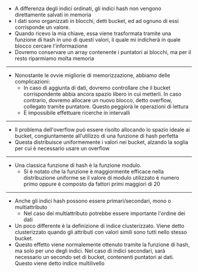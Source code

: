 * A differenza degli indici ordinati, gli indici hash non vengono direttamente salvati in memoria
* I dati sono organizzati in blocchi, detti bucket, ed ad ognuno di essi corrisponde un valore. 
* Quando ricevo la mia chiave, essa viene trasformata tramite una funzione di hash in uno di questi valori, il quale mi indicherà in quale blocco cercare l'informazione
* Dovremo conservare un array contenente i puntatori ai blocchi, ma per il resto riparmiamo molta memoria
---
* Nonostante le ovvie migliorie di memorizzazione, abbiamo delle complicazioni:
	* In caso di aggiunta di dati, dovremo controllare che il bucket corrispondente abbia ancora spazio libero in cui metterli. In caso contrario, dovremo allocare un nuovo blocco, detto overflow, collegato tramite puntatore. Questo peggiorà le operazioni di lettura
	* È impossibile effettuare ricerche in intervalli
---
* Il problema dell'overflow può essere risolto allocando lo spazio ideale ai bucket, congiuntamente all'utilizzo di una funzione di hash perfetta
* Questa distribuisce uniformemente i valori nei bucket, alzando la soglia per cui è necessario usare un overflow
---
* Una classica funzione di hash è la funzione modulo.
	* Si è notato che la funzione è maggiormente efficace nella distribuzione uniforme se il valore di modulo utilizzato è numero primo oppure è composto da fattori primi maggiori di 20
---
* Anche gli indici hash possono essere primari/secondari, mono o multiattributo
	* Nel caso dei multiattributo potrebbe essere importante l'ordine dei dati
* Un poco differente è la definizione di indice clusterizzato. Viene detto clusterizzato quando gli attributi con valori simili sono tutti nello stesso bucket. 
* Questo effetto viene normalemente ottenuto tramite la funzione di hash, ma solo per uno degli indici. Nel caso di indici secondari, sarà necessario un secondo set di bucket, contenenti puntatori ai dati. Questo viene detto indice multilivello